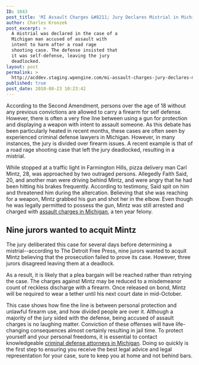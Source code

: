 ```yaml
---
ID: 1043
post_title: 'MI Assault Charges &#8211; Jury Declares Mistrial in Michigan Road Rage Shooting Case'
author: Charles Kronzek
post_excerpt: >
  A mistrial was declared in the case of a
  Michigan man accused of assault with
  intent to harm after a road rage
  shooting case. The defense insisted that
  it was self-defense, leaving the jury
  deadlocked.
layout: post
permalink: >
  http://acddev.staging.wpengine.com/mi-assault-charges-jury-declares-mistrial-in-michigan-road-rage-shooting-case.html
published: true
post_date: 2010-08-23 10:23:42
---
```

According to the Second Amendment, persons over the age of 18 without any previous convictions are allowed to carry a firearm for self defense. However, there is often a very fine line between using a gun for protection and displaying a weapon with intent to assault someone. As this debate has been particularly heated in recent months, these cases are often seen by experienced criminal defense lawyers in Michigan. However, in many instances, the jury is divided over firearm issues. A recent example is that of a road rage shooting case that left the jury deadlocked, resulting in a mistrial.

While stopped at a traffic light in Farmington Hills, pizza delivery man Carl Mintz, 28, was approached by two outraged persons. Allegedly Faith Said, 20, and another man were driving behind Mintz, and were angry that he had been hitting his brakes frequently. According to testimony, Said spit on him and threatened him during the altercation. Believing that she was reaching for a weapon, Mintz grabbed his gun and shot her in the elbow. Even though he was legally permitted to possess the gun, Mintz was still arrested and charged with <a href="http://acddev.staging.wpengine.com/assault-charges.html" target="_blank">assault charges in Michigan</a>, a ten year felony.


<h2>Nine jurors wanted to acquit Mintz</h2>

The jury deliberated this case for several days before determining a mistrial--according to The Detroit Free Press, nine jurors wanted to acquit Mintz believing that the prosecution failed to prove its case. However, three jurors disagreed leaving them at a deadlock.

As a result, it is likely that a plea bargain will be reached rather than retrying the case. The charges against Mintz may be reduced to a misdemeanor count of reckless discharge with a firearm. Once released on bond, Mintz will be required to wear a tether until his next court date in mid-October.

This case shows how fine the line is between personal protection and unlawful firearm use, and how divided people are over it. Although a majority of the jury sided with the defense, being accused of assault charges is no laughing matter. Conviction of these offenses will have life-changing consequences almost certainly resulting in jail time. To protect yourself and your personal freedoms, it is essential to contact knowledgeable <a href="http://acddev.staging.wpengine.com" target="_blank">criminal defense attorneys in Michigan</a>. Doing so quickly is the first step to ensuring you receive the best legal advice and legal representation for your case, sure to keep you at home and not behind bars.